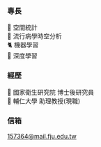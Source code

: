 ### 專長
:lion: 空間統計 \
:tiger2: 流行病學時空分析 \
:cat2: 機器學習 \
:pig2: 深度學習

### 經歷
:ant: 國家衛生研究院 博士後研究員 \
:ant: 輔仁大學 助理教授(現職)

### 信箱
157364@mail.fju.edu.tw

